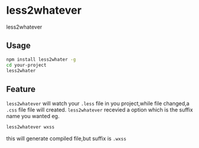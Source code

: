 # less2whatever
less2whatever
## Usage
```bash
npm install less2whater -g
cd your-project
less2whater
```
## Feature
`less2whatever` will watch your `.less` file in you project,while file changed,a `.css` file file will created.
`less2whatever` recevied a option which is the suffix name you wanted
eg. 
```bash
less2whatever wxss
```
this will generate compiled file,but suffix is `.wxss`
